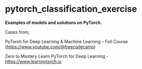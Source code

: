 # pytorch_classification_exercise
**Examples of models and solutions on PyTorch.**

Cases from; 

  PyTorch for Deep Learning & Machine Learning – Full Course  (https://www.youtube.com/@freecodecamp)
  
  Zero to Mastery Learn PyTorch for Deep Learning - https://www.learnpytorch.io



